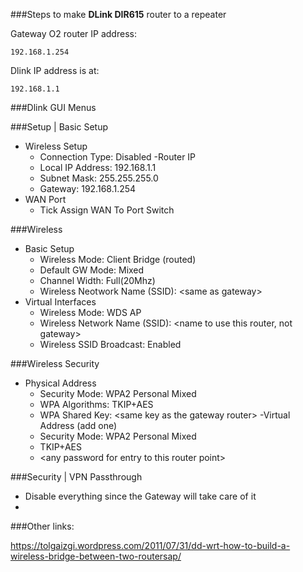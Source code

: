 
###Steps to make **DLink DIR615** router to a repeater

Gateway O2 router IP address:
```
192.168.1.254
```
Dlink IP address is at:
```
192.168.1.1
```
###Dlink GUI Menus

###Setup | Basic Setup
- Wireless Setup
  + Connection Type: Disabled
-Router IP
  + Local IP Address: 192.168.1.1
  + Subnet Mask: 255.255.255.0
  + Gateway: 192.168.1.254
- WAN Port
  + Tick Assign WAN To Port Switch

###Wireless
- Basic Setup
  + Wireless Mode: Client Bridge (routed)
  + Default GW Mode: Mixed
  + Channel Width: Full(20Mhz)
  + Wireless Neotwork Name (SSID): \<same as gateway\>
- Virtual Interfaces
  + Wireless Mode: WDS AP
  + Wireless Network Name (SSID): \<name to use this router, not gateway\>
  + Wireless SSID Broadcast: Enabled

###Wireless Security
- Physical Address
  + Security Mode: WPA2 Personal Mixed
  + WPA Algorithms: TKIP+AES
  + WPA Shared Key: \<same key as the gateway router\>
-Virtual Address (add one)
  + Security Mode: WPA2 Personal Mixed
  + TKIP+AES
  + \<any password for entry to this router point\>
  
###Security | VPN Passthrough
- Disable everything since the Gateway will take care of it
- 
###Other links:

https://tolgaizgi.wordpress.com/2011/07/31/dd-wrt-how-to-build-a-wireless-bridge-between-two-routersap/

